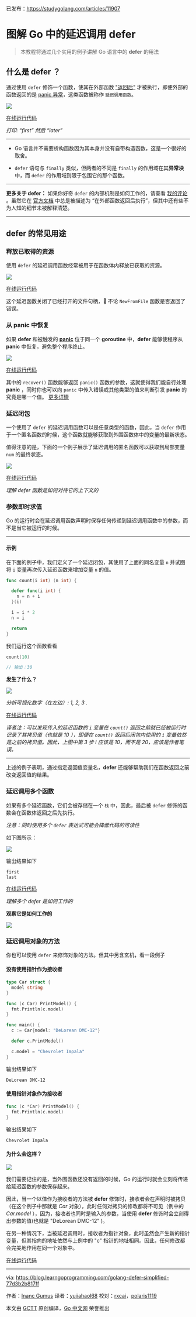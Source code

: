已发布：https://studygolang.com/articles/11907

# 图解 Go 中的延迟调用 defer

> 本教程将通过几个实用的例子讲解 Go 语言中的 **defer** 的用法

## 什么是 defer ？

通过使用 `defer` 修饰一个函数，使其在外部函数 ["返回后"](https://medium.com/@inanc/yeah-semantically-after-is-the-right-word-fad1d5181891) 才被执行，即便外部的函数返回的是 [panic 异常](https://golang.org/ref/spec#Handling_panics)，这类函数被称作 ` 延迟调用函数 `。

![](https://raw.githubusercontent.com/studygolang/gctt-images/master/golang-defer-simplified/what_is_defer.png)

[在线运行代码](https://play.golang.org/p/pSo9t5IJnM)

_打印: “first” 然后 “later”_

---

* Go 语言并不需要析构函数因为其本身并没有自带构造函数，这是一个很好的取舍。

* `defer` 语句与 `finally` 类似，但两者的不同是 `finally` 的作用域在其**异常块**中，而 `defer` 的作用域则限于包围它的那个函数。

---

**更多关于 defer：** 如果你好奇 `defer` 的内部机制是如何工作的，请查看 [我的评论](https://medium.com/@inanc/yeah-semantically-after-is-the-right-word-fad1d5181891) 。虽然它在 [官方文档](https://blog.golang.org/defer-panic-and-recover) 中总是被描述为 “在外部函数返回后执行”，但其中还有些不为人知的细节未被解释清楚。

---

## defer 的常见用途

### 释放已取得的资源

使用 `defer` 的延迟调用函数经常被用于在函数体内释放已获取的资源。

![](https://raw.githubusercontent.com/studygolang/gctt-images/master/golang-defer-simplified/releasing_acquired_resources.png)

[在线运行代码](https://play.golang.org/p/Q4P6v_kIAx)

这个延迟函数关闭了已经打开的文件句柄， 不论 `NewFromFile` 函数是否返回了错误。

### 从 panic 中恢复

如果 **defer** 和被触发的 [**panic**](https://golang.org/ref/spec#Run_time_panics) 位于同一个 **goroutine** 中，**defer** 能够使程序从 **panic** 中恢复，避免整个程序终止。

![](https://raw.githubusercontent.com/studygolang/gctt-images/master/golang-defer-simplified/save_us_from_panic.png)

[在线运行代码](https://play.golang.org/p/jJX-F3AOOy)

其中的 `recover()` 函数能够返回 `panic()` 函数的参数，这就使得我们能自行处理 **panic** ，同时你也可以向 `panic` 中传入错误或其他类型的值来判断引发 **panic** 的究竟是哪一个值。 [更多详情](https://blog.golang.org/defer-panic-and-recover)

### 延迟闭包

一个使用了 `defer` 的延迟调用函数可以是任意类型的函数，因此，当 `defer` 作用于一个匿名函数的时候，这个函数就能够获取到外围函数体中的变量的最新状态。

值得注意的是，下面的一个例子展示了延迟调用的匿名函数可以获取到局部变量 `num` 的最终状态。

![](https://raw.githubusercontent.com/studygolang/gctt-images/master/golang-defer-simplified/defered_closure.png)

[在线运行代码](https://play.golang.org/p/O16b0nDV7f)

_理解 defer 函数是如何对待它的上下文的_

### 参数即时求值

Go 的运行时会在延迟调用函数声明时保存任何传递到延迟调用函数中的参数，而不是当它被运行的时候。

---

#### 示例

在下面的例子中，我们定义了一个延迟闭包，其使用了上面的同名变量 `n` 并试图将 `i` 变量再次传入延迟函数来增加变量 `n` 的值。

```go
func count(i int) (n int) {

  defer func(i int) {
    n = n + i
  }(i)

  i = i * 2
  n = i

  return
}
```

我们运行这个函数看看

```go
count(10)

// 输出：30
```

**发生了什么？**

![](https://raw.githubusercontent.com/studygolang/gctt-images/master/golang-defer-simplified/params_evaluation.png)

_分析可视化数字（在左边）: 1, 2, 3 ._

[在线运行代码](https://play.golang.org/p/ZGeed9A1Pr)

*译者注：可以发现传入的延迟函数的 `i` 变量在 `count()` 返回之前就已经被运行时记录了其拷贝值（也就是 10 ），即便在 `count()` 返回后闭包内使用的 `i` 变量依然是之前的拷贝值。因此，上图中第 3 步 i 应该是 10，而不是 20，应该是作者笔误。*

---

上述的例子表明，通过指定返回值变量名，**defer** 还能够帮助我们在函数返回之前改变返回值的结果。

### 延迟调用多个函数

如果有多个延迟函数，它们会被存储在一个 ` 栈 ` 中，因此，最后被 `defer` 修饰的函数会在函数体返回之后先执行。

*注意：同时使用多个 `defer` 表达式可能会降低代码的可读性*

如下图所示：

![](https://raw.githubusercontent.com/studygolang/gctt-images/master/golang-defer-simplified/multiple_defers.png)

输出结果如下

```
first
last
```

[在线运行代码](https://play.golang.org/p/aNNVV9DvXf)

_理解多个 defer 是如何工作的_

**观察它是如何工作的**

![](https://raw.githubusercontent.com/studygolang/gctt-images/master/golang-defer-simplified/watch_how_it_works.gif)

### 延迟调用对象的方法

你也可以使用 `defer` 来修饰对象的方法。但其中另含玄机，看一段例子

#### 没有使用指针作为接收者

```go
type Car struct {
  model string
}

func (c Car) PrintModel() {
  fmt.Println(c.model)
}

func main() {
  c := Car{model: "DeLorean DMC-12"}

  defer c.PrintModel()

  c.model = "Chevrolet Impala"
}
```

输出结果如下

```
DeLorean DMC-12
```

#### 使用指针对象作为接收者

```go
func (c *Car) PrintModel() {
  fmt.Println(c.model)
}
```

输出结果如下

```
Chevrolet Impala
```

#### 为什么会这样？

![](https://raw.githubusercontent.com/studygolang/gctt-images/master/golang-defer-simplified/what_is_going_on.png)

我们需要记住的是，当外围函数还没有返回的时候，Go 的运行时就会立刻将传递给延迟函数的参数保存起来。

因此，当一个以值作为接收者的方法被 **defer** 修饰时，接收者会在声明时被拷贝（在这个例子中那就是 *Car* 对象），此时任何对拷贝的修改都将不可见（例中的 *Car.model* ），因为，接收者也同时是输入的参数，当使用  **defer** 修饰时会立刻得出参数的值(也就是 "DeLorean DMC-12" )。

在另一种情况下，当被延迟调用时，接收者为指针对象，此时虽然会产生新的指针变量，但其指向的地址依然与上例中的 "c" 指针的地址相同。因此，任何修改都会完美地作用在同一个对象中。

[在线运行代码](https://play.golang.org/p/XNQ7gD6zgG)

---

via: https://blog.learngoprogramming.com/golang-defer-simplified-77d3b2b817ff

作者：[Inanc Gumus](https://blog.learngoprogramming.com/@inanc)
译者：[yujiahaol68](https://github.com/yujiahaol68)
校对：[rxcai](https://github.com/rxcai)，[polaris1119](https://github.com/polaris1119)

本文由 [GCTT](https://github.com/studygolang/GCTT) 原创编译，[Go 中文网](https://studygolang.com/) 荣誉推出

